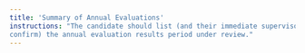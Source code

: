 ```yaml
---
title: 'Summary of Annual Evaluations'
instructions: "The candidate should list (and their immediate supervisor
confirm) the annual evaluation results period under review."
---
```

